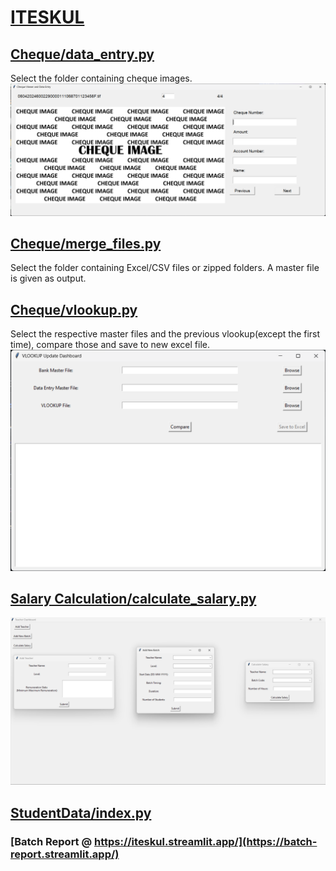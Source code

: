 # [ITESKUL](https://www.iteskul.com/)

## [Cheque/data_entry.py](https://github.com/sojith29034/Iteskul-Softcom/blob/main_branch/Cheque/data_entry.py)
Select the folder containing cheque images.
![Data Entry](screenshots/data_entry.png)

## [Cheque/merge_files.py](https://github.com/sojith29034/Iteskul-Softcom/blob/main_branch/Cheque/merge_files.py)
Select the folder containing Excel/CSV files or zipped folders. A master file is given as output.

## [Cheque/vlookup.py](https://github.com/sojith29034/Iteskul-Softcom/blob/main_branch/Cheque/vlookup.py)
Select the respective master files and the previous vlookup(except the first time), compare those and save to new excel file.
![VLOOKUP](screenshots/vlookup.png)

## [Salary Calculation/calculate_salary.py](https://github.com/sojith29034/Iteskul-Softcom/blob/main_branch/Salary%20Calculation/calculate_salary.py)
![Calculate Salary](screenshots/calculate_salary.png)

## [StudentData/index.py](https://github.com/sojith29034/Iteskul-Softcom/blob/main_branch/StudentData/index.py)
### [Batch Report @ https://iteskul.streamlit.app/](https://batch-report.streamlit.app/)

